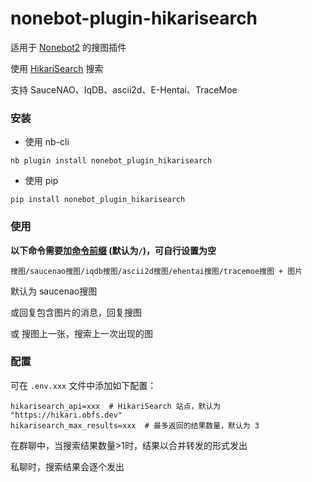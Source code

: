 # nonebot-plugin-hikarisearch

适用于 [Nonebot2](https://github.com/nonebot/nonebot2) 的搜图插件

使用 [HikariSearch](https://github.com/mixmoe/HikariSearch) 搜索

支持 SauceNAO、IqDB、ascii2d、E-Hentai、TraceMoe


### 安装

- 使用 nb-cli

```
nb plugin install nonebot_plugin_hikarisearch
```

- 使用 pip

```
pip install nonebot_plugin_hikarisearch
```


### 使用

**以下命令需要加[命令前缀](https://v2.nonebot.dev/docs/api/config#Config-command_start) (默认为`/`)，可自行设置为空**

```
搜图/saucenao搜图/iqdb搜图/ascii2d搜图/ehentai搜图/tracemoe搜图 + 图片
```
默认为 saucenao搜图

或回复包含图片的消息，回复搜图

或 搜图上一张，搜索上一次出现的图

### 配置

可在 `.env.xxx` 文件中添加如下配置：

```
hikarisearch_api=xxx  # HikariSearch 站点，默认为 "https://hikari.obfs.dev"
hikarisearch_max_results=xxx  # 最多返回的结果数量，默认为 3
```

在群聊中，当搜索结果数量>1时，结果以合并转发的形式发出

私聊时，搜索结果会逐个发出
